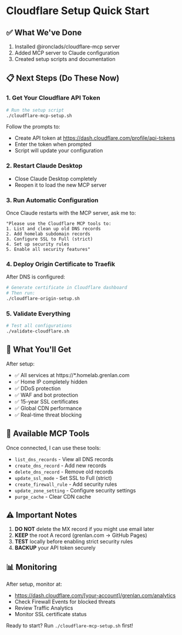 # Cloudflare Setup Quick Start

## ✅ What We've Done
1. Installed @ironclads/cloudflare-mcp server
2. Added MCP server to Claude configuration
3. Created setup scripts and documentation

## 📋 Next Steps (Do These Now)

### 1. Get Your Cloudflare API Token
```bash
# Run the setup script
./cloudflare-mcp-setup.sh
```
Follow the prompts to:
- Create API token at https://dash.cloudflare.com/profile/api-tokens
- Enter the token when prompted
- Script will update your configuration

### 2. Restart Claude Desktop
- Close Claude Desktop completely
- Reopen it to load the new MCP server

### 3. Run Automatic Configuration
Once Claude restarts with the MCP server, ask me to:
```
"Please use the Cloudflare MCP tools to:
1. List and clean up old DNS records
2. Add homelab subdomain records  
3. Configure SSL to Full (strict)
4. Set up security rules
5. Enable all security features"
```

### 4. Deploy Origin Certificate to Traefik
After DNS is configured:
```bash
# Generate certificate in Cloudflare dashboard
# Then run:
./cloudflare-origin-setup.sh
```

### 5. Validate Everything
```bash
# Test all configurations
./validate-cloudflare.sh
```

## 🚀 What You'll Get

After setup:
- ✅ All services at https://*.homelab.grenlan.com
- ✅ Home IP completely hidden
- ✅ DDoS protection
- ✅ WAF and bot protection
- ✅ 15-year SSL certificates
- ✅ Global CDN performance
- ✅ Real-time threat blocking

## 🔧 Available MCP Tools

Once connected, I can use these tools:
- `list_dns_records` - View all DNS records
- `create_dns_record` - Add new records
- `delete_dns_record` - Remove old records
- `update_ssl_mode` - Set SSL to Full (strict)
- `create_firewall_rule` - Add security rules
- `update_zone_setting` - Configure security settings
- `purge_cache` - Clear CDN cache

## ⚠️ Important Notes

1. **DO NOT** delete the MX record if you might use email later
2. **KEEP** the root A record (grenlan.com → GitHub Pages)
3. **TEST** locally before enabling strict security rules
4. **BACKUP** your API token securely

## 📊 Monitoring

After setup, monitor at:
- https://dash.cloudflare.com/[your-account]/grenlan.com/analytics
- Check Firewall Events for blocked threats
- Review Traffic Analytics
- Monitor SSL certificate status

Ready to start? Run `./cloudflare-mcp-setup.sh` first!